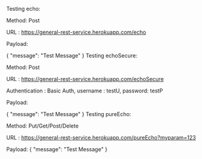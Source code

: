 Testing echo:

Method: Post 

URL   : https://general-rest-service.herokuapp.com/echo

Payload:
 
{
    "message": "Test Message"
}
Testing echoSecure:

Method: Post 

URL   : https://general-rest-service.herokuapp.com/echoSecure

Authentication : Basic Auth, username : testU, password: testP

Payload:
 
{
    "message": "Test Message"
}
Testing pureEcho:

Method: Put/Get/Post/Delete 

URL   : https://general-rest-service.herokuapp.com/pureEcho?myparam=123

Payload:
{
    "message": "Test Message"
}
